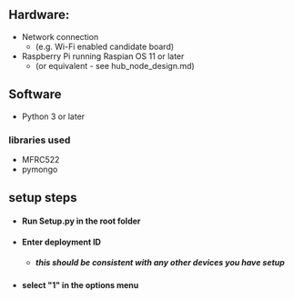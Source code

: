 ## Hardware: 
- Network connection
  - (e.g. Wi-Fi enabled candidate board)
- Raspberry Pi running Raspian OS 11 or later
    - (or equivalent - see hub_node_design.md)

## Software
- Python 3 or later
### libraries used
- MFRC522
- pymongo

## setup steps
- #### Run Setup.py in the root folder
- #### Enter deployment ID 
  - ##### this should be consistent with any other devices you have setup
- #### select "1" in the options menu
